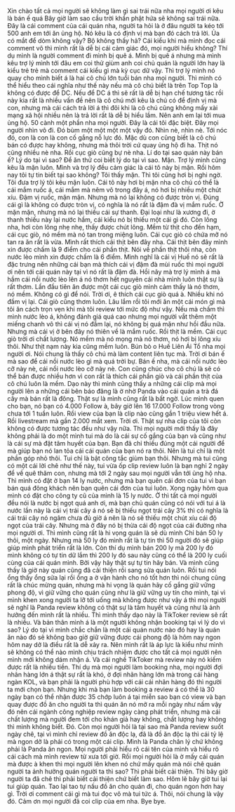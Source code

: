 Xin chào tất cả mọi người sẽ không làm gì sai trái nữa nha mọi người ơi kêu là bán ế quá Bây giờ làm sao cầu trời khẩn phật hứa sẽ không sai trái nữa. Đây là cái comment của cái quán nha, người ta hỏi là ở đâu người ta kéo tới 500 anh em tới ăn ủng hộ. Nó kêu là có định vị mà bạn đó cách trả lời. Ủa có mắt để dòm không vậy? Bộ không thấy hả? Cái kiểu khi mà mình đọc cái comment vô thì mình rất là dễ bị cái cảm giác đó, mọi người hiểu không? Thí dụ mình là người comment đi mình bị quê á. Mình bị quê á nhưng mà mình kêu trợ lý mình tới đâu em coi thử giùm anh coi chủ quán là người lớn hay là kiểu trẻ trẻ mà comment cái kiểu gì mà kỳ cục dữ vậy. Thì trợ lý mình nó quay cho mình biết á là hai cô chú lớn tuổi bán nha mọi người. Thì mình có thể hiểu theo cái nghĩa như thế này nếu mà cô chú biết là trên Top Top là không có được để DC. Nếu để DC á thì sẽ rất là dễ bị hạn chế tương tác rồi này kia rất là nhiều vấn đề nên là cô chú mới kêu là chú có để định vị mà con, nhưng mà cái cách trả lời á thì đôi khi là cô chú cũng không mấy xài mạng xã hội nhiều nên là trả lời rất là dễ bị hiểu lầm. Nên anh em lại tới mua ủng hộ. 50 cành một phần nha mọi người. Đây là cái tôi đặc biệt. Đây mọi người nhìn vô đi. Đó bùm một một một một vậy đó. Nhìn nè, nhìn nè. Tới nóc đó, con là con là con cố gắng nỗ lực đó. Mặc dù con cũng biết là cô chú bán có được hay không, nhưng mà thôi trời cứ quay ủng hộ đi ha. Thịt nó cũng nhiều nè nha. Rồi cục giò cũng bự nè nha. Lí do tại sao quán này bán ế? Lý do tại vì sao? Để ăn thử coi biết lý do tại vì sao. Mặn. Trợ lý mình cũng kêu là mặn luôn. Mình và trợ lý đều cảm giác là cái tô này bị mặn. Rồi hôm nay tôi tự tin biết tại sao không? Tôi thấy mặn. Thì tôi cũng hơi bị nghi ngờ. Tôi đưa trợ lý tôi kêu mặn luôn. Cái tô này hơi bị mặn nha cô chú có thể là cái mắm ruốc á, cái mắm mà nêm vô trong đây á, nó hơi bị nhiều một chút xíu. Đậm vị ruốc, mặn mặn. Nhưng mà nó lại không có được tròn vị. Đúng cái gì là không có được tròn vị, có nghĩa là nó rất là đậm đà vị mắm ruốc. Ờ mặn mặn, nhưng mà nó lại thiếu cái sự thanh. Đại loại như là xương đi, ờ thanh thiếu này lại nước hầm, cái kiểu nó bị thiếu một cái gì đó. Còn lông nha, hơi còn lông nhẹ nhẹ, thấy được chút lông. Mềm từ thịt cho đến hạm, cái cục giò, nó mềm mà nó tan trong miệng luôn. Cái cục giò có chứa mỡ nó tan ra ăn rất là vừa. Mình rất thích cái thịt bên đây nha. Cái thịt bên đây mình xin được chấm là 9 điểm cho cái phần thịt. Nói về phần thịt thôi nha, còn nước lèo mình xin được chấm là 6 điểm. Mình nghĩ là cái vị Huế nó sẽ rất là đặc trưng nên những cái bạn mà thích cái vị đậm đà mùi ruốc thì mọi người ơi nên tới cái quán này tại vì nó rất là đậm đà. Hồi nãy mà trợ lý mình á mà hầm cái nồi nước lèo lên á nó thơm hết nguyên cái nhà mình luôn thật sự là rất thơm. Lần đầu tiên ăn được một cái cục giò mình cảm thấy là nó thơm, nó mềm. Không có gì để nói. Trời ơi, ê thích cái cục giò quá à. Nhiều khi nó đầm vị lại. Cái giò cũng thơm luôn. Lâu lắm rồi tôi mới ăn một cái món gì mà tôi ăn cách trọn vẹn khi mà tôi review tới mức độ như vậy. Nếu mà chấm thì mình nước lèo á, không đánh giá quá cao nhưng mọi người vắt thêm một miếng chanh vô thì cái vị nó đầm lại, nó không bị quá mặn như hồi đầu nữa. Nhưng mà cái vị ở bên đây nó thiên về là mắm ruốc. Rồi thịt là mềm. Cái cục giò trời ơi chất lượng. Nó mềm mà nó mọng mà nó thơm, nó hơi bị lông xíu thôi. Như thịt nạm này kia cũng mềm luôn. Bún bò o Huế Liên Ái Tổ nha mọi người ơi. Nói chung là thấy cô chú mà làm content liên tục mà. Trời ơi bán ế mà sao để cái nồi nước lèo gì mà quá trời bự. Bán ế nha, mà cái nồi nước lèo cỡ này nè, cái nồi nước lèo cỡ này nè. Con cũng chúc cho cô chú là sẽ có thể bán được nhiều hơn vì con rất là thích cái phần giò và cái phần thịt của cô chú luôn là mềm. Dạo này thì mình cũng thấy a những cái clip mà mọi người lên a những cái bên báo đăng là ờ nhờ Panda vào cái quán a trà đá cây mà bán rất là đông. Thật sự là mình cũng rất là bất ngờ. Lúc mình quen cho bạn, nó bạn có 4.000 Follow à, bây giờ lên 16 17.000 Follow trong vòng chưa tới 1 tuần luôn. Rồi view của bạn là clip nào cũng gần 1 triệu view hết á. Rồi livestream mà gần 2.000 mắt xem. Trời ơi. Thật sự nha clip của tôi còn không có được tương tác đều như vậy nữa. Thì mọi người mới thấy là đây không phải là do một mình tui mà do là cái sự cố gắng của bạn và cũng như là cái sự mà đặt tâm huyết của bạn. Bạn đã chỉ thiếu đúng một cái người để mà giúp bạn nó lan tỏa cái cái quán của bạn nó ra thôi. Nên là tui chỉ là một phần góp nhỏ thôi. Tui chỉ là bật công tắc giùm bạn thôi. Nhưng mà tui cũng có một cái lời chê như thế này, tui vừa ốp clip review luôn là bạn nghỉ 2 ngày để về quê thăm con, nhưng mà tới 2 ngày sau mọi người vẫn tới ủng hộ nha. Thì mình có đặt ờ bạn 14 ly nước, nhưng mà bạn quên cái đơn của tui vì bạn bán quá đông khách nên bạn quên cái đơn của tui luôn. Xong ngày hôm qua mình có đặt cho công ty cũ của mình là 15 ly nước. Ờ thì tất cả mọi người đều nói là nước bị ngọt quá anh ơi, mà bạn chủ quán cũng có nói với tui á là nước lần này là cái vị trái cây á nó sẽ bị thiếu ngọt trái cây 3% thì có nghĩa là cái trái cây nó ngâm chưa đủ giờ á nên là nó sẽ thiếu một chút xíu cái độ ngọt của trái cây. Nhưng mà ở đây nó bị thừa cái độ ngọt của cái đường nha mọi người ơi. Thì mình cũng rất là hi vọng quán là sẽ dù mình Chỉ bán 50 ly thôi, một ngày. Nhưng mà 50 ly đó mình rất là tự tin thì 50 người đó sẽ giúp giúp mình phát triển rất là lớn. Còn thí dụ mình bán 200 ly mà 200 ly đó mình không có tự tin dữ lắm thì 200 ly đó sau này cũng có thể là 200 ly cuối cùng của cái quán mình. Bởi vậy hãy thật sự tự tin hãy bán. Và mình cũng thấy là giờ này quán cũng đã cải thiện rồi sang sửa quán luôn. Rồi tui nói ổng thấy ổng sửa lại rồi ổng a ờ vận hành cho nó tốt hơn thì nói chung cũng rất là chúc mừng quán, nhưng mà hi vọng là quán hãy cố gắng giữ vững phong độ, vì giữ vững cho quán cũng như là giữ vững uy tín cho mình, tại vì mình khen xong người ta lỡ tới uống mà không được như vậy á thì mọi người sẽ nghĩ là Panda review không có thật sự là tâm huyết và cũng như là ảnh hưởng đến mình rất là nhiều. Thì mình thấy dạo này là TikToker review sẽ rất là nhiều. Và bản thân mình á là một người không nhận booking tại vì lý do vì sao? Lý do tại vì mình chắc chắn là một cái quán nước nào đó hay là quán ăn nào đó sẽ không bao giờ giữ vững được cái phong độ là hôm nay ngon hôm nay dở là điều rất là dễ xảy ra. Nên mình rất là áp lực là kiểu như mình sẽ không có thể nào mình chịu trách nhiệm được cho tất cả mọi người nên mình mới không dám nhận á. Và cái nghề TikToker mà review này nó kiếm được rất là nhiều tiền. Thí dụ mà mọi người làm booking nha, mọi người đợi nhãn hàng lớn á thật sự rất là khó, ờ đợi nhãn hàng lớn mà trong cái hàng ngàn KOL, và bạn phải là người phù hợp với cái cái nhãn hàng đó thì người ta mới chọn bạn. Nhưng khi mà bạn làm booking a review á có thể là 30 ngày bạn có thể nhận được 35 chớp luôn á tại miễn sao bạn có view và bạn quay được đồ ăn cho người ta thì quán ăn nó mở ra mỗi ngày như nấm vậy đó nên cái ngành công nghiệp review ngày càng phát triển, nhưng mà cái chất lượng mà người đem tới cho khán giả hay không, chất lượng hay không thì mình không biết. Đó. Còn mọi người hỏi là tại sao mà Panda review suốt ngày chê, tại vì mình chỉ review đồ ăn độc lạ, đã là đồ ăn độc lạ thì cái tỷ lệ mà ngon dở là phải có trong một cái clip. Mình là Panda chân lý chứ không phải là Panda ăn ngon. Mọi người phải hiểu rõ cái tên của mình và hiểu rõ cái cách mà mình review từ xưa tới giờ. Rồi mọi người hỏi là ờ mấy cái quán mà được à khen thì mọi người lên khen nó chứ mấy quán mà nói chê quán người ta ảnh hưởng quán người ta thì sao? Thì phải biết cải thiện. Thì bây giờ người ta đã chê thì phải biết cải thiện chứ biết làm sao. Hôm lẽ bây giờ tui lại tui giúp quán. Tao lại tao tự nấu đồ ăn cho quán đi, cho quán ngon hơn hay gì. Trời ơi comment cái gì mà tui đọc vô mà tui tức á. Thôi, nói chung là vậy đó. Cảm ơn mọi người đã coi clip của em nha. Bye bye.